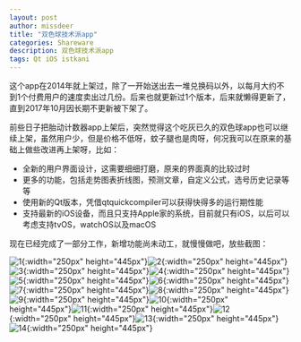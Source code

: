```yaml
---
layout: post
author: missdeer
title: "双色球技术派app"
categories: Shareware
description: 双色球技术派app
tags: Qt iOS istkani
---
```


这个app在2014年就上架过，除了一开始送出去一堆兑换码以外，以每月大约不到1个付费用户的速度卖出过几份。后来也就更新过1个版本，后来就懒得更新了，直到2017年10月因长期不更新被下架了。

前些日子把胎动计数器app上架后，突然觉得这个吃灰已久的双色球app也可以继续上架，虽然用户少，但是价格不低呀，蚊子腿也是肉呀，何况我可以在原来的基础上做些改进再上架呀，比如：

* 全新的用户界面设计，这需要细细打磨，原来的界面真的比较过时
* 更多的功能，包括走势图表折线图，预测文章，自定义公式，选号历史记录等等
* 使用新的Qt版本，凭借qtquickcompiler可以获得快得多的运行期性能
* 支持最新的iOS设备，而且只支持Apple家的系统，目前就只有iOS，以后可以考虑支持tvOS，watchOS以及macOS

现在已经完成了一部分工作，新增功能尚未动工，就慢慢做吧，放些截图：

![1](https://cdn.jsdelivr.net/gh/missdeer/blog@gh-pages/media/2019-06-12/1.png){:width="250px" height="445px"}![2](https://cdn.jsdelivr.net/gh/missdeer/blog@gh-pages/media/2019-06-12/2.png){:width="250px" height="445px"}![3](https://cdn.jsdelivr.net/gh/missdeer/blog@gh-pages/media/2019-06-12/3.png){:width="250px" height="445px"}![4](https://cdn.jsdelivr.net/gh/missdeer/blog@gh-pages/media/2019-06-12/4.png){:width="250px" height="445px"}![5](https://cdn.jsdelivr.net/gh/missdeer/blog@gh-pages/media/2019-06-12/5.png){:width="250px" height="445px"}![6](https://cdn.jsdelivr.net/gh/missdeer/blog@gh-pages/media/2019-06-12/6.png){:width="250px" height="445px"}![7](https://cdn.jsdelivr.net/gh/missdeer/blog@gh-pages/media/2019-06-12/7.png){:width="250px" height="445px"}![8](https://cdn.jsdelivr.net/gh/missdeer/blog@gh-pages/media/2019-06-12/8.png){:width="250px" height="445px"}![9](https://cdn.jsdelivr.net/gh/missdeer/blog@gh-pages/media/2019-06-12/9.png){:width="250px" height="445px"}![10](https://cdn.jsdelivr.net/gh/missdeer/blog@gh-pages/media/2019-06-12/10.png){:width="250px" height="445px"}![11](https://cdn.jsdelivr.net/gh/missdeer/blog@gh-pages/media/2019-06-12/11.png){:width="250px" height="445px"}![12](https://cdn.jsdelivr.net/gh/missdeer/blog@gh-pages/media/2019-06-12/12.png){:width="250px" height="445px"}![13](https://cdn.jsdelivr.net/gh/missdeer/blog@gh-pages/media/2019-06-12/13.png){:width="250px" height="445px"}![14](https://cdn.jsdelivr.net/gh/missdeer/blog@gh-pages/media/2019-06-12/14.png){:width="250px" height="445px"}